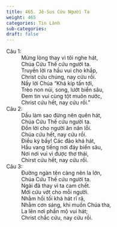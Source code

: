 ```yaml
---
title: 465. Jê-Sus Cứu Người Ta
weight: 465
categories: Tin Lành
sub-categories: 
draft: false
---
```

<dl><dt>Câu 1:</dt><dd data-verse="1">Mừng lòng thay vì tôi nghe hát, <br/>Chúa Cứu Thế cứu người ta. <br/>Truyền lời ra hầu vui cho khắp, <br/>Christ cứu chúng, nay cứu rồi. <br/>Nầy lời Chúa “Khá kíp tấn tới, <br/>Trèo non núi, song, lướt biển sâu, <br/>Đem tin vui cùng tột muôn nước, <br/>Christ cứu hết, nay cứu rồi.” </dd><dt>Câu 2:</dt><dd data-verse="2">Dầu làm sao đừng nên quên hát, <br/>Chúa Cứu Thế cứu người ta. <br/>Đồn lời cho người ăn năn lỗi. <br/>Chúa cứu hết, nay cứu rồi. <br/>Điều kỳ bấy! Các đảo khá hát, <br/>Hầu vang tiếng nơi đáy biển sâu, <br/>Nơi nơi vui vì được thơ thái, <br/>Chirst cứu hết, nay cứu rồi. </dd><dt>Câu 3:</dt><dd data-verse="3">Đường ngàn tên càng nên la lớn, <br/>Chúa Cứu Thế cứu người ta. <br/>Ngài đã thay vì ta cam chết. <br/>Mới cứu vớt cho mỗi người. <br/>Nhằm hồi tối khá hát rĩ rã, <br/>Nhằm cơn sáng, khi muốn Chúa tha, <br/>La lên nơi phần mộ vui hát; <br/>Christ chắc cứu, nay cứu rồi. </dd></dl>